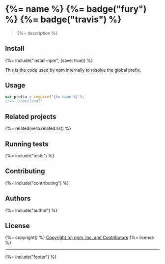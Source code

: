 # {%= name %} {%= badge("fury") %} {%= badge("travis") %}

> {%= description %}

## Install

{%= include("install-npm", {save: true}) %}

This is the code used by npm internally to resolve the global prefix.

## Usage

```js
var prefix = require('{%= name %}');
//=> '/usr/local'
```

## Related projects
{%= related(verb.related.list) %}

## Running tests
{%= include("tests") %}

## Contributing
{%= include("contributing") %}

## Authors
{%= include("author") %}

## License
{%= copyright() %}
[Copyright (c) npm, Inc. and Contributors](https://github.com/npm/npm/blob/master/LICENSE)
{%= license %}

***

{%= include("footer") %}
